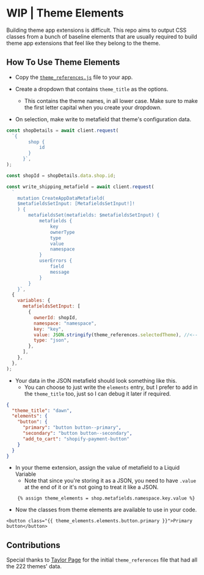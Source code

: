 # WIP | Theme Elements

Building theme app extensions is difficult. This repo aims to output CSS classes from a bunch of baseline elements that are usually required to build theme app extensions that feel like they belong to the theme.

## How To Use Theme Elements

- Copy the [`theme_references.js`](./theme_references.js) file to your app.

- Create a dropdown that contains `theme_title` as the options.

  - This contains the theme names, in all lower case. Make sure to make the first letter capital when you create your dropdown.

- On selection, make write to metafield that theme's configuration data.

```javascript
const shopDetails = await client.request(
  `{
        shop {
            id
        }
      }`,
);

const shopId = shopDetails.data.shop.id;

const write_shipping_metafield = await client.request(
  `
    mutation CreateAppDataMetafield(
    $metafieldsSetInput: [MetafieldsSetInput!]!
    ) {
        metafieldsSet(metafields: $metafieldsSetInput) {
            metafields {
                key
                ownerType
                type
                value
                namespace
            }
            userErrors {
                field
                message
            }
        }
    }`,
  {
    variables: {
      metafieldsSetInput: [
        {
          ownerId: shopId,
          namespace: "namespace",
          key: "key",
          value: JSON.stringify(theme_references.selectedTheme), //<-- Selected theme goes here
          type: "json",
        },
      ],
    },
  },
);
```

- Your data in the JSON metafield should look something like this.
  - You can choose to just write the `elements` entry, but I prefer to add in the `theme_title` too, just so I can debug it later if required.

```json
{
  "theme_title": "dawn",
  "elements": {
    "button": {
      "primary": "button button--primary",
      "secondary": "button button--secondary",
      "add_to_cart": "shopify-payment-button"
    }
  }
}
```

- In your theme extension, assign the value of metafield to a Liquid Variable
  - Note that since you're storing it as a JSON, you need to have `.value` at the end of it or it's not going to treat it like a JSON.

```liquid
    {% assign theme_elements = shop.metafields.namespace.key.value %}
```

- Now the classes from theme elements are available to use in your code.

```liquid
<button class="{{ theme_elements.elements.button.primary }}">Primary button</button>
```

## Contributions

Special thanks to [Taylor Page](https://x.com/TRPage_dev) for the initial `theme_references` file that had all the 222 themes' data.
